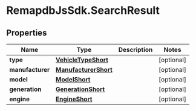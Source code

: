 # RemapdbJsSdk.SearchResult

## Properties
Name | Type | Description | Notes
------------ | ------------- | ------------- | -------------
**type** | [**VehicleTypeShort**](VehicleTypeShort.md) |  | [optional] 
**manufacturer** | [**ManufacturerShort**](ManufacturerShort.md) |  | [optional] 
**model** | [**ModelShort**](ModelShort.md) |  | [optional] 
**generation** | [**GenerationShort**](GenerationShort.md) |  | [optional] 
**engine** | [**EngineShort**](EngineShort.md) |  | [optional] 
